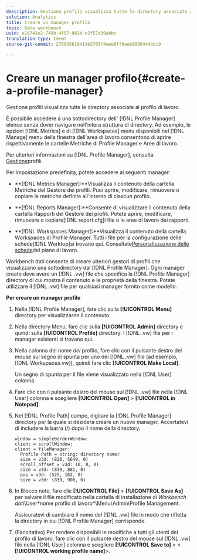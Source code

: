 ```yaml
---
description: Gestione profili visualizza tutte le directory associate al profilo di lavoro.
solution: Analytics
title: Creare un manager profilo
topic: Data workbench
uuid: e16741e2-740b-4f57-861d-e2f57d30abbc
translation-type: tm+mt
source-git-commit: 27600561841db3705f4eee6ff0aeb8890444bbc9

---
```



# Creare un manager profilo{#create-a-profile-manager}

Gestione profili visualizza tutte le directory associate al profilo di lavoro.

È possibile accedere a una sottodirectory dell&#39; [!DNL Profile Manager] elenco senza dover navigare nell&#39;intera struttura di directory. Ad esempio, le opzioni [!DNL Metrics] e di [!DNL Workspaces] menu disponibili nel [!DNL Manage] menu della finestra dell&#39;area di lavoro consentono di aprire rispettivamente le cartelle Metriche di Profile Manager e Aree di lavoro.

Per ulteriori informazioni su [!DNL Profile Manager], consulta [Gestione](https://docs.adobe.com/content/help/en/data-workbench/using/client/ui-analysis-features/cstm-prof-files-mgrs/c-new-prof-mgrs.html)profili.

Per impostazione predefinita, potete accedere ai seguenti manager:

* **[!DNL Metrics Manager]:**Visualizza il contenuto della cartella Metriche del Gestore dei profili. Puoi aprire, modificare, rimuovere o copiare le metriche definite all&#39;interno di ciascun profilo.
* **[!DNL Reports Manager]:**Consente di visualizzare il contenuto della cartella Rapporti del Gestore dei profili. Potete aprire, modificare, rimuovere o copiare[!DNL report.cfg]i file o le aree di lavoro dei rapporti.

* **[!DNL Workspaces Manager]:**Visualizza il contenuto della cartella Workspaces di Profile Manager. Tutti i file per la configurazione delle schede[!DNL Worktop]si trovano qui. Consultate[Personalizzazione delle schede](../../../../home/c-get-started/c-intf-anlys-ftrs/c-cstm-wktp-tabs/c-cstm-wktp-tabs.md)del piano di lavoro.

Workbench dati consente di creare ulteriori gestori di profili che visualizzano una sottodirectory dal [!DNL Profile Manager]. Ogni manager creato deve avere un [!DNL .vw] file che specifica la [!DNL Profile Manager] directory di cui mostra il contenuto e le proprietà della finestra. Potete utilizzare il [!DNL .vw] file per qualsiasi manager fornito come modello.

**Per creare un manager profilo**

1. Nella [!DNL Profile Manager], fate clic sulla **[!UICONTROL Menu]** directory per visualizzarne il contenuto.
1. Nella directory Menu, fare clic sulla **[!UICONTROL Admin]** directory e quindi sulla **[!UICONTROL Profile]** directory. I [!DNL .vw] file per i manager esistenti si trovano qui.
1. Nella colonna del nome *del* profilo, fare clic con il pulsante destro del mouse sul segno di spunta per uno dei [!DNL .vw] file (ad esempio, [!DNL Workspaces.vw]), quindi fare clic **[!UICONTROL Make Local]**.

   Un segno di spunta per il file viene visualizzato nella [!DNL User] colonna.

1. Fare clic con il pulsante destro del mouse sul [!DNL .vw] file nella [!DNL User] colonna e scegliere **[!UICONTROL Open]** > **[!UICONTROL in Notepad]**.
1. Nel [!DNL Profile Path] campo, digitare la [!DNL Profile Manager] directory per la quale si desidera creare un nuovo manager. Accertatevi di includere la barra (/) dopo il nome della directory.

   ```
   window = simpleBorderWindow:
   client = scrollWindow: 
   client = fileManager:
     Profile Path = string: directory name/
     size = v3d: (820, 5649, 0)
     scroll_offset = v3d: (0, 0, 0)
     size = v3d: (830, 881, 0)
     pos = v3d: (525, 162, 0)
     size = v3d: (830, 900, 0)
   ```

1. In Blocco note, fare clic **[!UICONTROL File]** > **[!UICONTROL Save As]** per salvare il file modificato nella cartella di installazione di *Workbench dati*\User\*nome profilo di lavoro*\Menu\Admin\Profile Management.

   Assicuratevi di cambiare il nome del [!DNL .vw] file in modo che rifletta la directory in cui [!DNL Profile Manager] corrisponde.

1. (Facoltativo) Per rendere disponibili le modifiche a tutti gli utenti del profilo di lavoro, fare clic con il pulsante destro del mouse sul [!DNL .vw] file nella [!DNL User] colonna e scegliere **[!UICONTROL Save to]** > &lt; **[!UICONTROL working profile name]**>.

